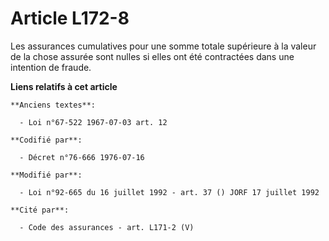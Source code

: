 # Article L172-8

Les assurances cumulatives pour une somme totale supérieure à la valeur de la chose assurée sont nulles si elles ont été
contractées dans une intention de fraude.

**Liens relatifs à cet article**

	**Anciens textes**:

	  - Loi n°67-522 1967-07-03 art. 12

	**Codifié par**:

	  - Décret n°76-666 1976-07-16

	**Modifié par**:

	  - Loi n°92-665 du 16 juillet 1992 - art. 37 () JORF 17 juillet 1992

	**Cité par**:

	  - Code des assurances - art. L171-2 (V)

